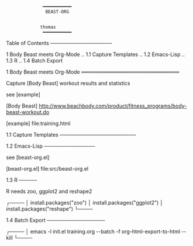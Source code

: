 			      ━━━━━━━━━━━
			       BEAST-ORG


				 thomas
			      ━━━━━━━━━━━


Table of Contents
─────────────────

1 Body Beast meets Org-Mode
.. 1.1 Capture Templates
.. 1.2 Emacs-Lisp
.. 1.3 R
.. 1.4 Batch Export

1 Body Beast meets Org-Mode
═══════════════════════════

  Capture [Body Beast] workout results and statistics

  see [example]


  [Body Beast]
  http://www.beachbody.com/product/fitness_programs/body-beast-workout.do

  [example] file:training.html


1.1 Capture Templates
─────────────────────


1.2 Emacs-Lisp
──────────────

  see [beast-org.el]


  [beast-org.el] file:src/beast-org.el


1.3 R
─────

  R needs zoo, ggplot2 and reshape2

  ┌────
  │ install.packages("zoo")
  │ install.packages("ggplot2")
  │ install.packages("reshape")
  └────


1.4 Batch Export
────────────────

  ┌────
  │ emacs -l init.el training.org --batch -f org-html-export-to-html --kill
  └────
